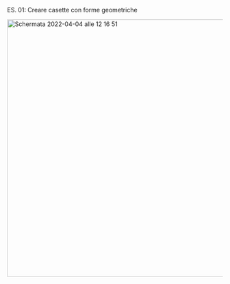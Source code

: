 ES. 01: Creare casette con forme geometriche

<img width="600" alt="Schermata 2022-04-04 alle 12 16 51" src="https://user-images.githubusercontent.com/101177495/161524350-87e3944c-a9cd-48b1-b775-e74f1cb6c9ed.png">
